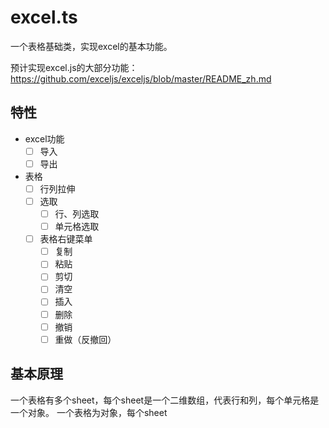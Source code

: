 # excel.ts
一个表格基础类，实现excel的基本功能。

预计实现excel.js的大部分功能：
https://github.com/exceljs/exceljs/blob/master/README_zh.md

## 特性

- excel功能
    - [ ] 导入
    - [ ] 导出
    
- 表格
    - [ ] 行列拉伸
    - [ ] 选取
        - [ ] 行、列选取
        - [ ] 单元格选取
    - [ ] 表格右键菜单
        - [ ] 复制
        - [ ] 粘贴
        - [ ] 剪切
        - [ ] 清空
        - [ ] 插入
        - [ ] 删除
        - [ ] 撤销
        - [ ] 重做（反撤回）    

## 基本原理
一个表格有多个sheet，每个sheet是一个二维数组，代表行和列，每个单元格是一个对象。
一个表格为对象，每个sheet